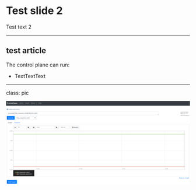 # Test slide 2 

Test text 2

---

## test article 

The control plane can run:

- TextTextText

---

class: pic

![Wow! Prometheus](images/joxi_screenshot_1560161466522.png)
